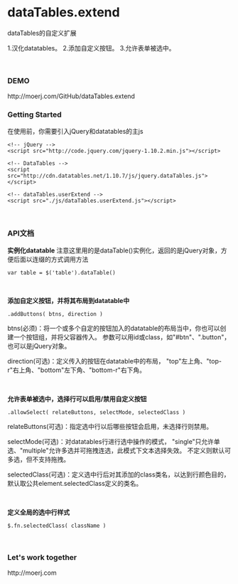 # dataTables.extend
dataTables的自定义扩展

1.汉化datatables。
2.添加自定义按钮。
3.允许表单被选中。


<br>

<h3>DEMO</h3>
http://moerj.com/GitHub/dataTables.extend

<br>

<h3>Getting Started</h3>
在使用前，你需要引入jQuery和datatables的主js

	<!-- jQuery -->
	<script src="http://code.jquery.com/jquery-1.10.2.min.js"></script>
	 
	<!-- DataTables -->
	<script src="http://cdn.datatables.net/1.10.7/js/jquery.dataTables.js"></script>
	
	<!-- dataTables.userExtend -->
	<script src="./js/dataTables.userExtend.js"></script>

<br>

<h3>API文档</h3>



<b>实例化datatable</b>
注意这里用的是dataTable()实例化，返回的是jQuery对象，方便后面以连缀的方式调用方法

	var table = $('table').dataTable()

<br>

<b>添加自定义按钮，并将其布局到datatable中</b>

	.addButtons( btns, direction )

btns(必须)：将一个或多个自定的按钮加入的datatable的布局当中，你也可以创建一个按钮组，并将父容器传入。
参数可以用id或class，如"#btn"、".button"，也可以是jQuery对象。

direction(可选)：定义传入的按钮在datatable中的布局，
"top"左上角、"top-r"右上角、"bottom"左下角、"bottom-r"右下角。

<br>

<b>允许表单被选中，选择行可以启用/禁用自定义按钮</b>

	.allowSelect( relateButtons, selectMode, selectedClass )

relateButtons(可选)：指定选中行以后哪些按钮会启用，未选择行则禁用。 

selectMode(可选)：对datatables行进行选中操作的模式，
"single"只允许单选、"multiple"允许多选并可拖拽连选，此模式下文本选择失效。
不定义则默认可多选，但不支持拖拽。

selectedClass(可选)：定义选中行后对其添加的class类名，以达到行颜色目的，
默认取公共element.selectedClass定义的类名。


<br>

<b>定义全局的选中行样式</b>

	$.fn.selectedClass( className )

<br>
<h3>Let's work together</h3>
http://moerj.com
